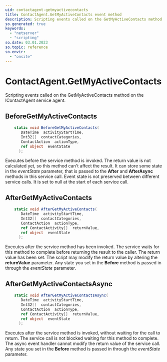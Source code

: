 ```yaml
---
uid: contactagent-getmyactivecontacts
title: ContactAgent.GetMyActiveContacts event method
description: Scripting events called on the GetMyActiveContacts method on the ContactAgent service agent.
so.generated: true
keywords:
  - "netserver"
  - "scripting"
so.date: 03.01.2023
so.topic: reference
so.envir:
  - "onsite"
---
```

# ContactAgent.GetMyActiveContacts

Scripting events called on the <see cref='M:SuperOffice.CRM.Services.IContactAgent.GetMyActiveContacts'>GetMyActiveContacts</see> method on the <see cref='IContactAgent'>IContactAgent</see>  service agent.

## BeforeGetMyActiveContacts
```cs
    static void BeforeGetMyActiveContacts(
       DateTime  activityStartTime,
       Int32[]  contactCategories,
       ContactAction  actionType,
       ref object  eventState
      );
```
Executes before the service method is invoked.
The return value is not calculated yet, so this method can't affect the result.
It can store some state in the *eventState* parameter, that is passed to the **After** and **AfterAsync** methods in this service call.
Event state is not preserved between different service calls. It is set to null at the start of each service call.
## AfterGetMyActiveContacts
```cs
    static void AfterGetMyActiveContacts(
       DateTime  activityStartTime,
       Int32[]  contactCategories,
       ContactAction  actionType,
       ref ContactActivity[]  returnValue,
       ref object  eventState
      );
```
Executes after the service method has been invoked. The service waits for this method to complete before returning the result to the caller.
The return value has been set. The script may modify the return value by altering the **returnValue** parameter.
Any state you set in the **Before** method is passed in through the *eventState* parameter.
## AfterGetMyActiveContactsAsync
```cs
    static void AfterGetMyActiveContactsAsync(
       DateTime  activityStartTime,
       Int32[]  contactCategories,
       ContactAction  actionType,
       ref ContactActivity[]  returnValue,
       ref object  eventState
      );
```
Executes after the service method is invoked, without waiting for the call to return.
The service call is not blocked waiting for this method to complete.
The async event handler cannot modify the return value of the service call.
Any state you set in the **Before** method is passed in through the *eventState* parameter.

